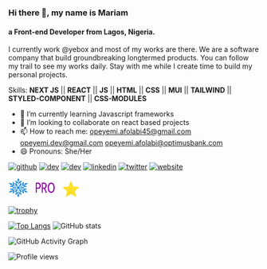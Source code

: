 <!-- - 👋 Hi, I’m @mariamopeyemi
- 👀 I’m interested in show casing my coding skills
- 🌱 I’m currently learning Javascript frameworks
- 💞️ I’m looking to collaborate on react based projects
- 📫 How to reach me opeyemi.afolabi45@gmail.com
opeyemi.dev@gmail.com

I currently work @yebox and most of my works are there. We are a software company that build groundbreaking longtermed products. 
You can follow my trail to see my works daily.
I currently work with Nextjs, Reactjs, Javascript, Material Ui, Tailwind, CSS modules, wordpress amongst others.
Stay with me while I create time to build my personal projects.

Thank you -->

### Hi there 👋, my name is Mariam
#### a Front-end Developer from Lagos, Nigeria.
I currently work @yebox and most of my works are there. We are a software company that build groundbreaking longtermed products. 
You can follow my trail to see my works daily. Stay with me while I create time to build my personal projects.

Skills: **NEXT JS** || **REACT** || **JS** || **HTML** || **CSS** || **MUI** || **TAILWIND** || **STYLED-COMPONENT** || **CSS-MODULES**

- 🌱 I’m currently learning Javascript frameworks 
- 👯 I’m looking to collaborate on react based projects 
- 📫 How to reach me:  opeyemi.afolabi45@gmail.com opeyemi.dev@gmail.com opeyemi.afolabi@optimusbank.com
- 😄 Pronouns: She/Her 


[<img src='https://cdn.jsdelivr.net/npm/simple-icons@3.0.1/icons/github.svg' alt='github' height='40'>](https://github.com/mariamopeyemi)  [<img src='https://cdn.jsdelivr.net/npm/simple-icons@3.0.1/icons/dev-dot-to.svg' alt='dev' height='40'>](https://dev.to/https://www.opeyemi.dev/)  [<img src='https://cdn.jsdelivr.net/npm/simple-icons@3.0.1/icons/hashnode.svg' alt='dev' height='40'>](https://hashnode.com/@DevMariam)  [<img src='https://cdn.jsdelivr.net/npm/simple-icons@3.0.1/icons/linkedin.svg' alt='linkedin' height='40'>](https://www.linkedin.com/in/https://www.linkedin.com/in/opeyemi-m-afolabi-b590a5155//)  [<img src='https://cdn.jsdelivr.net/npm/simple-icons@3.0.1/icons/twitter.svg' alt='twitter' height='40'>](https://twitter.com/https://twitter.com/mariam_afox)  [<img src='https://cdn.jsdelivr.net/npm/simple-icons@3.0.1/icons/icloud.svg' alt='website' height='40'>](https://www.opeyemi.dev/)  

<a href='https://archiveprogram.github.com/'><img src='https://raw.githubusercontent.com/acervenky/animated-github-badges/master/assets/acbadge.gif' width='40' height='40'></a> <a href='https://github.com/pricing'><img src='https://raw.githubusercontent.com/acervenky/animated-github-badges/master/assets/pro.gif' width='40' height='40'></a> <a href='https://stars.github.com/'><img src='https://raw.githubusercontent.com/acervenky/animated-github-badges/master/assets/starbadge.gif' width='35' height='35'></a> 

[![trophy](https://github-profile-trophy.vercel.app/?username=mariamopeyemi)](https://github.com/ryo-ma/github-profile-trophy)

[![Top Langs](https://github-readme-stats.vercel.app/api/top-langs/?username=mariamopeyemi)](https://github.com/anuraghazra/github-readme-stats) ![GitHub stats](https://github-readme-stats.vercel.app/api?username=mariamopeyemi&show_icons=true&count_private=true)  

<!-- ![GitHub streak stats](https://github-readme-streak-stats.herokuapp.com/?user=mariamopeyemi)   -->
![GitHub Activity Graph](https://activity-graph.herokuapp.com/graph?username=mariamopeyemi)  

![Profile views](https://gpvc.arturio.dev/mariamopeyemi)  

<!-- ![Mariam's GitHub stats](https://github-readme-stats.vercel.app/api?username=mariamopeyemi&hide=contribs,prs) -->
<!---
mariamopeyemi/mariamopeyemi is a ✨ special ✨ repository because its `README.md` (this file) appears on your GitHub profile.
You can click the Preview link to take a look at your changes.
--->
